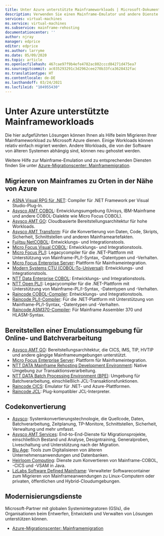 ```yaml
---
title: Unter Azure unterstützte Mainframeworkloads | Microsoft-Dokumentation
description: Verwenden Sie einen Mainframe-Emulator und andere Dienste von Microsoft-Partnern, um Ihre Mainframeworkloads neu zu hosten, z. B. IBM Z-basierte Systeme mit Microsoft Azure.
services: virtual-machines
ms.service: virtual-machines
ms.subservice: mainframe-rehosting
documentationcenter: ''
author: njray
manager: edprice
editor: edprice
ms.author: larryme
ms.date: 05/09/2020
ms.topic: article
ms.openlocfilehash: 467cae97f9b4efe4782ac802cccd84271d475ea7
ms.sourcegitcommit: ac035293291c3d2962cee270b33fca3628432fac
ms.translationtype: HT
ms.contentlocale: de-DE
ms.lasthandoff: 03/24/2021
ms.locfileid: "104955430"
---
```

# <a name="mainframe-workloads-supported-on-azure"></a>Unter Azure unterstützte Mainframeworkloads

Die hier aufgeführten Lösungen können Ihnen als Hilfe beim Migrieren Ihrer Mainframeworkload zu Microsoft Azure dienen. Einige Workloads können relativ einfach migriert werden. Andere Workloads, die von der Software von älteren Systemen abhängig sind, können neu gehostet werden. 

Weitere Hilfe zur Mainframe-Emulation und zu entsprechenden Diensten finden Sie unter [Azure-Migrationscenter: Mainframemigration](https://azure.microsoft.com/migration/mainframe/).

## <a name="migrate-mainframe-closer-to-azure"></a>Migrieren von Mainframes zu Orten in der Nähe von Azure

- [ASNA Visual RPG für .NET](https://asna.com/us/products/visual-rpg): Compiler für .NET Framework per Visual Studio-Plug-In.
- [Asysco AMT COBOL](https://www.asysco.com/cobol/): Entwicklungsumgebung (Unisys, IBM-Mainframe und andere COBOL-Dialekte wie Micro Focus COBOL).
- [Asysco AMT GO](https://www.asysco.com/amt-go/): Cloudbasierte Bereitstellungsarchitektur für hohe Workloads.
- [Asysco AMT Transform](https://www.asysco.com/amt-transform/): Für die Konvertierung von Daten, Code, Skripts, Sicherheit, Schnittstellen und anderen Mainframeartefakten.
- [Fujitsu NetCOBOL](https://www.fujitsu.com/global/products/software/developer-tool/netcobol/): Entwicklungs- und Integrationstools.
- [Micro Focus Visual COBOL](https://www.microfocus.com/products/visual-cobol/): Entwicklungs- und Integrationstools.
- [Micro Focus PL/I](https://www.microfocus.com/campaign/download/pli-modernization/): Legacycompiler für die .NET-Plattform mit Unterstützung von Mainframe-PL/I-Syntax, -Datentypen und -Verhalten.
- [Micro Focus Enterprise Server](https://www.microfocus.com/products/enterprise-suite/enterprise-server/): Plattform für Mainframeintegration.
- [Modern Systems CTU (COBOL-To-Universal)](https://modernsystems.com/automatic-cobol-to-java-conversion/): Entwicklungs- und Integrationstools.
- [NTT Data Enterprise COBOL](https://us.nttdata.com/en/digital/application-development-and-modernization): Entwicklungs- und Integrationstools.
- [NTT Open PL/I](https://us.nttdata.com/en/digital/application-development-and-modernization): Legacycompiler für die .NET-Plattform mit Unterstützung von Mainframe-PL/I-Syntax, -Datentypen und -Verhalten.
- [Raincode COBOL-Compiler](https://www.raincode.com/products/cobol/): Entwicklungs- und Integrationstools.
- [Raincode PL/I-Compiler](https://www.raincode.com/products/pli/): Für die .NET-Plattform mit Unterstützung von Mainframe-PL/I-Syntax, -Datentypen und -Verhalten.
- [Raincode ASM370-Compiler](https://www.raincode.com/technical-landscape/asm370/): Für Mainframe Assembler 370 und HLASM-Syntax.

## <a name="deploy-an-emulation-environment-for-online-and-batch-processing"></a>Bereitstellen einer Emulationsumgebung für Online- und Batchverarbeitung

- [Asysco AMT GO](https://www.asysco.com/amt-go/): Bereitstellungsarchitektur, die CICS, IMS, TIP, HVTIP und andere gängige Mainframeumgebungen unterstützt.
- [Micro Focus Enterprise Server](https://www.microfocus.com/products/enterprise-suite/enterprise-server/): Plattform für Mainframeintegration.
- [NTT DATA Mainframe Rehosting Development Environment](https://us.nttdata.com/en/-/media/assets/white-paper/apps-mainframe-re-hosting-development-environment-whitepaper.pdf): Native Umgebung zur Transaktionsverarbeitung.
- [NTT DATA Batch Processing Environment (BPE)](https://us.nttdata.com/en/-/media/assets/white-paper/apps-mainframe-re-hosting-development-environment-whitepaper.pdf): Umgebung für Batchverarbeitung, einschließlich JCL-Transaktionsfunktionen.
- [Raincode CICS](https://www.raincode.com/technical-landscape/cics/): Emulator für .NET- und Azure-Plattformen.
- [Raincode JCL](https://www.raincode.com/products/jcl/): Plug-kompatibler JCL-Interpreter.

## <a name="code-conversion"></a>Codekonvertierung

- [Asysco](https://www.asysco.com/azure-cloud/): Systemkonvertierungstechnologie, die Quellcode, Daten, Batchverarbeitung, Zeitplanung, TP-Monitore, Schnittstellen, Sicherheit, Verwaltung und mehr umfasst.
- [Asysco AMT Services](https://www.asysco.com/migration-services/): End-to-End-Dienste für Migrationsprojekte, einschließlich Bestand und Analyse, Designtraining, Generalproben, Liveschaltung und Unterstützung nach der Migration.
- [Blu Age](https://www.bluage.com/): Tools zum Digitalisieren von älteren Unternehmensanwendungen und Datenbanken.
- [Heirloom Computing](https://www.heirloomcomputing.com/tag/convert-cobol-to-java/): Dienste zum Konvertieren von Mainframe-COBOL, -CICS und -VSAM in Java.
- [LzLabs Software Defined Mainframe](https://www.lzlabs.com/): Verwalteter Softwarecontainer zum Migrieren von Mainframeanwendungen zu Linux-Computern oder privaten, öffentlichen und Hybrid-Cloudumgebungen.

## <a name="modernization-services"></a>Modernisierungsdienste

Microsoft-Partner mit globalen Systemintegratoren (GSIs), die Organisationen beim Entwerfen, Entwickeln und Verwalten von Lösungen unterstützen können. 

- [Azure-Migrationscenter: Mainframemigration](https://azure.microsoft.com/migration/mainframe/)
